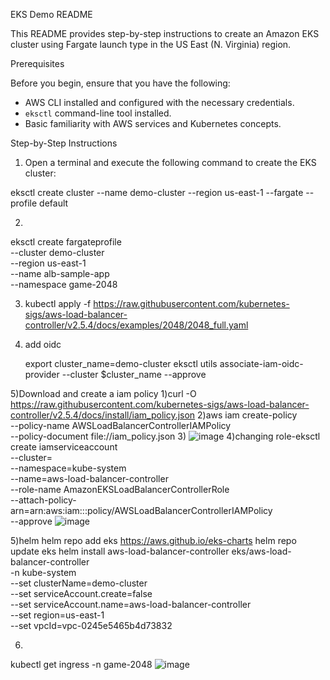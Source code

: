  EKS Demo README

This README provides step-by-step instructions to create an Amazon EKS cluster using Fargate launch type in the US East (N. Virginia) region.

 Prerequisites

Before you begin, ensure that you have the following:

- AWS CLI installed and configured with the necessary credentials.
- `eksctl` command-line tool installed.
- Basic familiarity with AWS services and Kubernetes concepts.

 Step-by-Step Instructions
1) Open a terminal and execute the following command to create the EKS cluster:


  eksctl create cluster --name demo-cluster --region us-east-1 --fargate --profile default 


2)
  eksctl create fargateprofile \
      --cluster demo-cluster \
      --region us-east-1 \
      --name alb-sample-app \
      --namespace game-2048



3) kubectl apply -f https://raw.githubusercontent.com/kubernetes-sigs/aws-load-balancer-controller/v2.5.4/docs/examples/2048/2048_full.yaml

4) add oidc

    export cluster_name=demo-cluster
  eksctl utils associate-iam-oidc-provider --cluster $cluster_name --approve

5)Download and create a iam policy 
   1)curl -O https://raw.githubusercontent.com/kubernetes-sigs/aws-load-balancer-controller/v2.5.4/docs/install/iam_policy.json
   2)aws iam create-policy \
    --policy-name AWSLoadBalancerControllerIAMPolicy \
    --policy-document file://iam_policy.json
   3)
   ![image](https://github.com/yash161/eks-demo/assets/62762507/6522ad18-eca4-46cd-9aa6-f4378d3528fb)
   4)changing role-eksctl create iamserviceaccount \
  --cluster=<your-cluster-name> \
  --namespace=kube-system \
  --name=aws-load-balancer-controller \
  --role-name AmazonEKSLoadBalancerControllerRole \
  --attach-policy-arn=arn:aws:iam::<your-aws-account-id>:policy/AWSLoadBalancerControllerIAMPolicy \
  --approve
  ![image](https://github.com/yash161/eks-demo/assets/62762507/2258b7ef-bde0-44bc-897e-e421f0194912)

  5)helm
    helm repo add eks https://aws.github.io/eks-charts
    helm repo update eks
    helm install aws-load-balancer-controller eks/aws-load-balancer-controller \
    -n kube-system \
    --set clusterName=demo-cluster \
    --set serviceAccount.create=false \
    --set serviceAccount.name=aws-load-balancer-controller \
    --set region=us-east-1 \
    --set vpcId=vpc-0245e5465b4d73832

  6)
   kubectl get ingress -n game-2048
  ![image](https://github.com/yash161/eks-demo/assets/62762507/655eedd2-1fe5-4067-b47d-16e34c687712)

